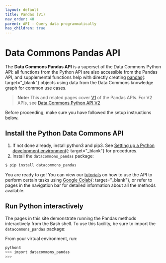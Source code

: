 ```yaml
---
layout: default
title: Pandas (V1)
nav_order: 40
parent: API - Query data programmatically
has_children: true
---
```


# Data Commons Pandas API

The **Data Commons Pandas API** is a superset of the Data Commons Python API:
all functions from the Python API are also accessible from
the Pandas API, and supplemental functions help with directly creating
[pandas](https://pandas.pydata.org/){: target="_blank"}
objects using data from the Data Commons knowledge graph for common
use cases. 

> **Note:** This and related pages cover [V1](/api/rest/v1) of the Pandas APIs. For V2 APIs, see [Data Commons Python API V2](/api/python/v2/)

Before proceeding, make sure you have followed the setup instructions below.

## Install the Python Data Commons API

1. If not done already, install python3 and pip3. See [Setting up a Python development environment](https://cloud.google.com/python/docs/setup#installing_python){: target="_blank"} for procedures.
1. Install the `datacommons_pandas` package:

```bash
$ pip install datacommons_pandas
```
You are ready to go! You can view our [tutorials](/api/python/tutorials.html) on how to use the
API to perform certain tasks using [Google Colab](https://colab.sandbox.google.com/){: target="_blank"}, or refer to pages in the navigation bar for detailed information about all the methods available.

## Run Python interactively

The pages in this site demonstrate running the Pandas methods interactively from the Bash shell. To use this facility, be sure to import the `datacommons_pandas` package:

From your virtual environment, run:

```bash
python3
>>> import datacommons_pandas
>>>
```
